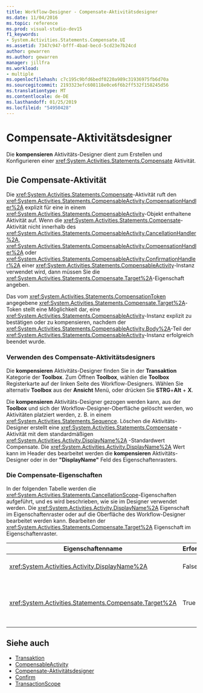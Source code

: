 ```yaml
---
title: Workflow-Designer - Compensate-Aktivitätsdesigner
ms.date: 11/04/2016
ms.topic: reference
ms.prod: visual-studio-dev15
f1_keywords:
- System.Activities.Statements.Compensate.UI
ms.assetid: 7347c947-bfff-4bad-becd-5cd23e7b24cd
author: gewarren
ms.author: gewarren
manager: jillfra
ms.workload:
- multiple
ms.openlocfilehash: c7c195c9bfd6bedf0220a989c31936975fb6d70a
ms.sourcegitcommit: 2193323efc608118e0ce6f6b2ff532f158245d56
ms.translationtype: MT
ms.contentlocale: de-DE
ms.lasthandoff: 01/25/2019
ms.locfileid: "54950428"
---
```

# <a name="compensate-activity-designer"></a>Compensate-Aktivitätsdesigner

Die **kompensieren** Aktivitäts-Designer dient zum Erstellen und Konfigurieren einer <xref:System.Activities.Statements.Compensate> Aktivität.

## <a name="the-compensate-activity"></a>Die Compensate-Aktivität

Die <xref:System.Activities.Statements.Compensate>-Aktivität ruft den <xref:System.Activities.Statements.CompensableActivity.CompensationHandler%2A> explizit für eine in einem <xref:System.Activities.Statements.CompensableActivity>-Objekt enthaltene Aktivität auf. Wenn die <xref:System.Activities.Statements.Compensate>-Aktivität nicht innerhalb des <xref:System.Activities.Statements.CompensableActivity.CancellationHandler%2A>, <xref:System.Activities.Statements.CompensableActivity.CompensationHandler%2A> oder <xref:System.Activities.Statements.CompensableActivity.ConfirmationHandler%2A> einer <xref:System.Activities.Statements.CompensableActivity>-Instanz verwendet wird, dann müssen Sie die <xref:System.Activities.Statements.Compensate.Target%2A>-Eigenschaft angeben.

Das vom <xref:System.Activities.Statements.CompensationToken> angegebene <xref:System.Activities.Statements.Compensate.Target%2A>-Token stellt eine Möglichkeit dar, eine <xref:System.Activities.Statements.CompensableActivity>-Instanz explizit zu bestätigen oder zu kompensieren, nachdem der <xref:System.Activities.Statements.CompensableActivity.Body%2A>-Teil der <xref:System.Activities.Statements.CompensableActivity>-Instanz erfolgreich beendet wurde.

### <a name="using-the-compensate-activity-designer"></a>Verwenden des Compensate-Aktivitätsdesigners

Die **kompensieren** Aktivitäts-Designer finden Sie in der **Transaktion** Kategorie der **Toolbox**. Zum Öffnen **Toolbox**, wählen die **Toolbox** Registerkarte auf der linken Seite des Workflow-Designers. Wählen Sie alternativ **Toolbox** aus der **Ansicht** Menü, oder drücken Sie **STRG**+**Alt** + **X**.

Die **kompensieren** Aktivitäts-Designer gezogen werden kann, aus der **Toolbox** und sich der Workflow-Designer-Oberfläche gelöscht werden, wo Aktivitäten platziert werden, z. B. in einem <xref:System.Activities.Statements.Sequence>. Löschen die Aktivitäts-Designer erstellt eine <xref:System.Activities.Statements.Compensate> -Aktivität mit dem standardmäßigen <xref:System.Activities.Activity.DisplayName%2A> -Standardwert Compensate. Die <xref:System.Activities.Activity.DisplayName%2A> Wert kann im Header des bearbeitet werden die **kompensieren** Aktivitäts-Designer oder in der **"DisplayName"** Feld des Eigenschaftenrasters.

### <a name="the-compensate-properties"></a>Die Compensate-Eigenschaften

In der folgenden Tabelle werden die <xref:System.Activities.Statements.CancellationScope>-Eigenschaften aufgeführt, und es wird beschrieben, wie sie im Designer verwendet werden. Die <xref:System.Activities.Activity.DisplayName%2A> Eigenschaft im Eigenschaftenraster oder auf die Oberfläche des Workflow-Designer bearbeitet werden kann. Bearbeiten der <xref:System.Activities.Statements.Compensate.Target%2A> Eigenschaft im Eigenschaftenraster.

|Eigenschaftenname|Erforderlich|Verwendung|
|-|--------------|-|
|<xref:System.Activities.Activity.DisplayName%2A>|False|Gibt den optionalen Anzeigenamen der <xref:System.Activities.Statements.Compensate>-Aktivität an. Der Standardwert lautet Compensate.|
|<xref:System.Activities.Statements.Compensate.Target%2A>|True|Gibt das <xref:System.Activities.InArgument%601>-Argument an, welches das <xref:System.Activities.Statements.CompensationToken>-Token für diese <xref:System.Activities.Statements.Compensate>-Aktivität enthält.|

## <a name="see-also"></a>Siehe auch

- [Transaktion](../workflow-designer/transaction-activity-designers.md)
- [CompensableActivity](../workflow-designer/compensableactivity-activity-designer.md)
- [Compensate-Aktivitätsdesigner](../workflow-designer/compensate-activity-designer.md)
- [Confirm](../workflow-designer/confirm-activity-designer.md)
- [TransactionScope](../workflow-designer/transactionscope-activity-designer.md)